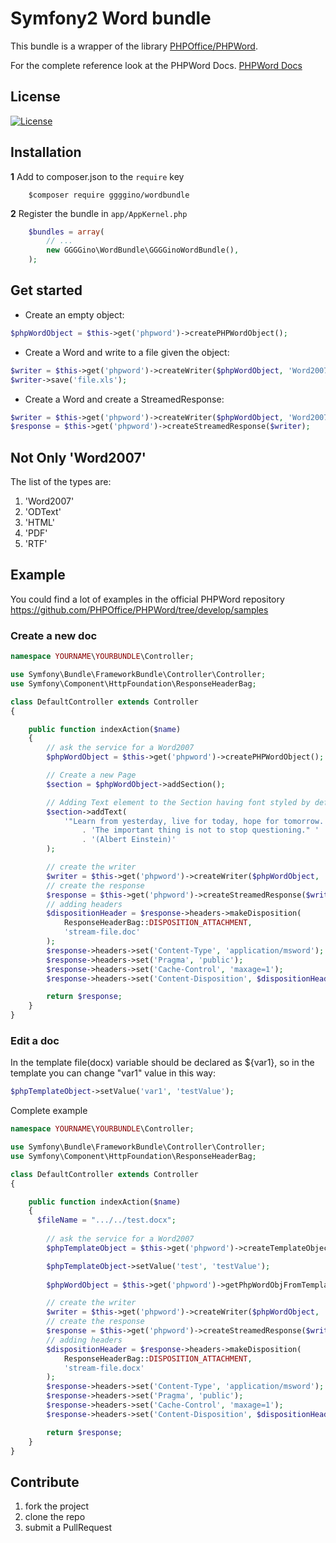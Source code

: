 Symfony2 Word bundle
============

This bundle is a wrapper of the library [PHPOffice/PHPWord](https://github.com/PHPOffice/PHPWord).

For the complete reference look at the PHPWord Docs.
[PHPWord Docs](https://github.com/PHPOffice/PHPWord)


## License

[![License](https://poser.pugx.org/liuggio/ExcelBundle/license.png)](LICENSE)

## Installation

**1**  Add to composer.json to the `require` key

``` shell
    $composer require ggggino/wordbundle
``` 

**2** Register the bundle in ``app/AppKernel.php``

``` php
    $bundles = array(
        // ...
        new GGGGino\WordBundle\GGGGinoWordBundle(),
    );
```

## Get started

- Create an empty object:

``` php
$phpWordObject = $this->get('phpword')->createPHPWordObject();
```

- Create a Word and write to a file given the object:

```php
$writer = $this->get('phpword')->createWriter($phpWordObject, 'Word2007');
$writer->save('file.xls');
```

- Create a Word and create a StreamedResponse:

```php
$writer = $this->get('phpword')->createWriter($phpWordObject, 'Word2007');
$response = $this->get('phpword')->createStreamedResponse($writer);
```

## Not Only 'Word2007'

The list of the types are:

1.  'Word2007'
2.  'ODText'
3.  'HTML'
4.  'PDF'
5.  'RTF'

## Example

You could find a lot of examples in the official PHPWord repository https://github.com/PHPOffice/PHPWord/tree/develop/samples

### Create a new doc

``` php
namespace YOURNAME\YOURBUNDLE\Controller;

use Symfony\Bundle\FrameworkBundle\Controller\Controller;
use Symfony\Component\HttpFoundation\ResponseHeaderBag;

class DefaultController extends Controller
{

    public function indexAction($name)
    {
        // ask the service for a Word2007
        $phpWordObject = $this->get('phpword')->createPHPWordObject();

        // Create a new Page
        $section = $phpWordObject->addSection();

        // Adding Text element to the Section having font styled by default...
        $section->addText(
            '"Learn from yesterday, live for today, hope for tomorrow. '
                . 'The important thing is not to stop questioning." '
                . '(Albert Einstein)'
        );

        // create the writer
        $writer = $this->get('phpword')->createWriter($phpWordObject, 'Word2007');
        // create the response
        $response = $this->get('phpword')->createStreamedResponse($writer);
        // adding headers
        $dispositionHeader = $response->headers->makeDisposition(
            ResponseHeaderBag::DISPOSITION_ATTACHMENT,
            'stream-file.doc'
        );
        $response->headers->set('Content-Type', 'application/msword');
        $response->headers->set('Pragma', 'public');
        $response->headers->set('Cache-Control', 'maxage=1');
        $response->headers->set('Content-Disposition', $dispositionHeader);

        return $response;        
    }
}
```

### Edit a doc

In the template file(docx) variable should be declared as ${var1}, so in the template you can change "var1" value in this way:
```php
$phpTemplateObject->setValue('var1', 'testValue');
```
Complete example

``` php
namespace YOURNAME\YOURBUNDLE\Controller;

use Symfony\Bundle\FrameworkBundle\Controller\Controller;
use Symfony\Component\HttpFoundation\ResponseHeaderBag;

class DefaultController extends Controller
{

    public function indexAction($name)
    {
      $fileName = ".../../test.docx";
    
        // ask the service for a Word2007
        $phpTemplateObject = $this->get('phpword')->createTemplateObject($fileName);

        $phpTemplateObject->setValue('test', 'testValue');
        
        $phpWordObject = $this->get('phpword')->getPhpWordObjFromTemplate($phpTemplateObject);

        // create the writer
        $writer = $this->get('phpword')->createWriter($phpWordObject, 'Word2007');
        // create the response
        $response = $this->get('phpword')->createStreamedResponse($writer);
        // adding headers
        $dispositionHeader = $response->headers->makeDisposition(
            ResponseHeaderBag::DISPOSITION_ATTACHMENT,
            'stream-file.docx'
        );
        $response->headers->set('Content-Type', 'application/msword');
        $response->headers->set('Pragma', 'public');
        $response->headers->set('Cache-Control', 'maxage=1');
        $response->headers->set('Content-Disposition', $dispositionHeader);

        return $response;        
    }
}
```

## Contribute

1. fork the project
2. clone the repo
3. submit a PullRequest